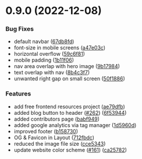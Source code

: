 # 0.9.0 (2022-12-08)


### Bug Fixes

* default navbar ([67db8fd](https://github.com/IAmTamal/4c-site/commit/67db8fd861b430f9517239076e71ac7628b3e502))
* font-size in mobile screens ([a47e03c](https://github.com/IAmTamal/4c-site/commit/a47e03c28dab7ba80f3ea83150ca2a3fecf96cf3))
* horizontal overflow ([59c6f81](https://github.com/IAmTamal/4c-site/commit/59c6f81b0f3b9d4e2626d4ef1bcf03a162574c4c))
* mobile padding ([1b11f06](https://github.com/IAmTamal/4c-site/commit/1b11f0661215c2c77e99a38812a827d74dabcb7a))
* nav area overlap with hero image ([9b17984](https://github.com/IAmTamal/4c-site/commit/9b179841b54381479abd260665155d97cb5b52cf))
* text overlap with nav ([8b4c3f7](https://github.com/IAmTamal/4c-site/commit/8b4c3f7bda23dce32a75f4a09eea4018819e97d9))
* unwanted right gap on small screen ([50f1886](https://github.com/IAmTamal/4c-site/commit/50f1886d131fca11dd299d18a6db9f9bee57acff))


### Features

* add free frontend resources project ([ae79dfb](https://github.com/IAmTamal/4c-site/commit/ae79dfbac7bea48f91a8be0c6bd623ebf9f936c1))
* added blog button to header ([#262](https://github.com/IAmTamal/4c-site/issues/262)) ([6f53944](https://github.com/IAmTamal/4c-site/commit/6f53944286ccc7c944154c1ac969c9b663a50b79))
* added contributors page ([babf949](https://github.com/IAmTamal/4c-site/commit/babf949d8a2a5c71afb25ee6c3dbb8a70867d88d))
* added google analytics via tag manager ([1d5960d](https://github.com/IAmTamal/4c-site/commit/1d5960da3973d69331d114a14d3f6cf07701d445))
* improved footer ([b158730](https://github.com/IAmTamal/4c-site/commit/b158730d4cebc8aa8b498b5f773a13bcadc54992))
* OG & Favicon in Layout ([712fbdc](https://github.com/IAmTamal/4c-site/commit/712fbdc005780f0e8dec412218e023111c80cf6c))
* reduced the image file size ([cce5343](https://github.com/IAmTamal/4c-site/commit/cce53436d841af53d7e116192ae6dcfff9872df9))
* update website color scheme ([#161](https://github.com/IAmTamal/4c-site/issues/161)) ([ca25782](https://github.com/IAmTamal/4c-site/commit/ca25782bd9e2078edcf0bbebe2c1dc7e02de30f5))



